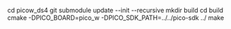 cd picow_ds4
git submodule update --init --recursive
mkdir build
cd build
cmake -DPICO_BOARD=pico_w -DPICO_SDK_PATH=../../pico-sdk ../
make
